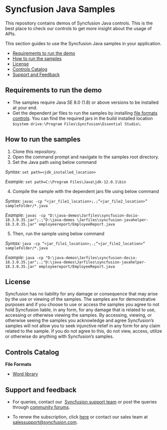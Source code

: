 # Syncfusion Java Samples 

This repository contains demos of Syncfusion Java controls. This is the best place to check our controls to get more insight about the usage of APIs. 

This section guides to use the Syncfusion Java samples in your application.

* [Requirements to run the demo](#requirements-to-run-the-demo)
* [How to run the samples](#how-to-run-the-samples)
* [License](#license)
* [Controls Catalog](#controls-catalog)
* [Support and Feedback](#support-and-feedback)

## <a name="requirements-to-run-the-demo"></a>Requirements to run the demo ##

* The samples require Java SE 8.0 (1.8) or above versions to be installed at your end.
* Get the dependent jar files to run the samples by installing [file formats controls](https://www.syncfusion.com/sales/products/fileformats?utm_source=github&utm_medium=listing&utm_campaign=java-demos#). You can find the required jars in the build installed location `$system drive:\Program Files\Syncfusion\Essential Studio\`.

## <a name="how-to-run-the-samples"></a>How to run the samples ##

1.	Clone this repository.
2.	Open the command prompt and navigate to the samples root directory.
3.	Set the Java path using below command

*Syntax:* `set path=<jdk_installed_location>` 

*Example:* `set path=C:\Program Files\Java\jdk-12.0.1\bin`

4.	Compile the sample with the dependent jars file using below command

*Syntax:* `javac -cp “<jar_file1_location>;.;”<jar_file2_location>” sampleFolder/*.java`

*Example:* `javac -cp "D:\java-demos\Jarfiles\syncfusion-docio-18.3.0.35.jar";.;"D:\java-demos \Jarfiles\syncfusion-javahelper-18.3.0.35.jar" employeereport/EmployeeReport.java`

5.	Then, run the sample using below command

*Syntax:* `java -cp “<jar_file1_location>;.;”<jar_file2_location>” sampleFolder/*.java` 

*Example:* `java -cp "D:\java-demos\Jarfiles\syncfusion-docio-18.3.0.35.jar";.;"D:\java-demos\Jarfiles\syncfusion-javahelper-18.3.0.35.jar" employeereport/EmployeeReport.java`


## <a name="license"></a>License ##

Syncfusion has no liability for any damage or consequence that may arise by the use or viewing of the samples. The samples are for demonstrative purposes and if you choose to use or access the samples you agree to not hold Syncfusion liable, in any form, for any damage that is related to use, accessing or otherwise viewing the samples. By accessing, viewing, or otherwise seeing the samples you acknowledge and agree Syncfusion’s samples will not allow you to seek injunctive relief in any form for any claim related to the sample. If you do not agree to this, do not view, access, utilize or otherwise do anything with Syncfusion’s samples.

## <a name="controls-catalog"></a>Controls Catalog ##
**File Formats**
* <a href="docio">Word library<a>

## <a name="support-and-feedback"></a>Support and feedback ##

* For queries, contact our  [Syncfusion support team](https://www.syncfusion.com/support/directtrac/incidents/newincident?utm_source=github&utm_medium=listing&utm_campaign=java-demos#) or post the queries through [community forums](https://www.syncfusion.com/forums?utm_source=github&utm_medium=listing&utm_campaign=java-demos#).

* To renew the subscription, click [here](https://www.syncfusion.com/sales/products?utm_source=github&utm_medium=listing&utm_campaign=java-demos#) or contact our sales team at [salessupport@syncfusion.com](mailto:salessupport@syncfusion.com#). 